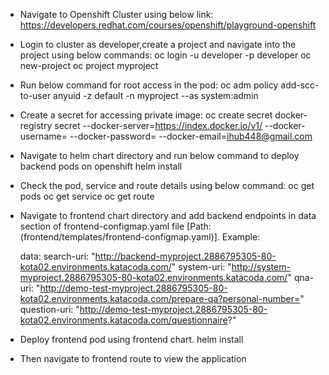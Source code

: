 * Navigate to Openshift Cluster using below link:
  https://developers.redhat.com/courses/openshift/playground-openshift

* Login to cluster as developer,create a project and navigate into the project using below commands:
  oc login -u developer -p developer
  oc new-project <projectname>
  oc project myproject
  
* Run below command for root access in the pod:
  oc adm policy add-scc-to-user anyuid -z default -n myproject --as system:admin 

* Create a secret for accessing private image:
  oc create secret docker-registry secret --docker-server=https://index.docker.io/v1/ --docker-username= --docker-password= --docker-email=ihub448@gmail.com

* Navigate to helm chart directory and run below command to deploy backend pods on openshift
  helm install <name> <Backend-chart>
  
* Check the pod, service and route details using below command:
  oc get pods
  oc get service
  oc get route

* Navigate to frontend chart directory and add backend endpoints in data section of frontend-configmap.yaml file [Path: (frontend/templates/frontend-configmap.yaml)]. 
  Example: 

  data:
  search-uri: "http://backend-myproject.2886795305-80-kota02.environments.katacoda.com/"
  system-uri: "http://system-myproject.2886795305-80-kota02.environments.katacoda.com/"
  qna-uri: "http://demo-test-myproject.2886795305-80-kota02.environments.katacoda.com/prepare-qa?personal-number="
  question-uri: "http://demo-test-myproject.2886795305-80-kota02.environments.katacoda.com/questionnaire?"
  
* Deploy frontend pod using frontend chart. 
  helm install <name> <Frontend-chart>

* Then navigate to frontend route to view the application
